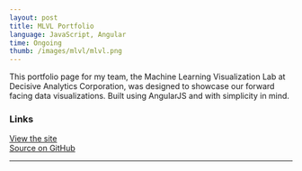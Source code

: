 ```yaml
---
layout: post
title: MLVL Portfolio
language: JavaScript, Angular
time: Ongoing
thumb: /images/mlvl/mlvl.png
---
```


This portfolio page for my team, the Machine Learning Visualization Lab at Decisive Analytics Corporation, was designed to showcase our forward facing data visualizations. Built using AngularJS and with simplicity in mind.

<h3>Links</h3>
<a href="http://mlvl.github.io/#/" target="_blank">View the site</a>
<br>
<a href="https://github.com/mlvl/mlvl.github.io" target="_blank">Source on GitHub</a>

-----